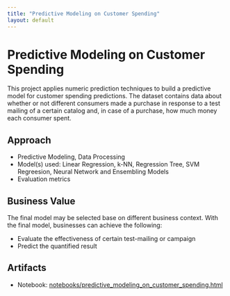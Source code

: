 ```yaml
---
title: "Predictive Modeling on Customer Spending"
layout: default
---
```


# Predictive Modeling on Customer Spending

This project applies numeric prediction techniques to build a predictive model for customer spending predictions. The dataset contains data about whether or not different consumers made a purchase in response to a test mailing of a certain catalog and, in case of a purchase, how much money each consumer spent.

## Approach
- Predictive Modeling, Data Processing
- Model(s) used: Linear Regression, k-NN, Regression Tree, SVM Regreesion, Neural Network and Ensembling Models
- Evaluation metrics

## Business Value
The final model may be selected base on different business context. With the final model, businesses can achieve the following:
- Evaluate the effectiveness of certain test-mailing or campaign
- Predict the quantified result

## Artifacts
- Notebook: [notebooks/predictive_modeling_on_customer_spending.html](notebooks/predictive_modeling_on_customer_spending.html)
